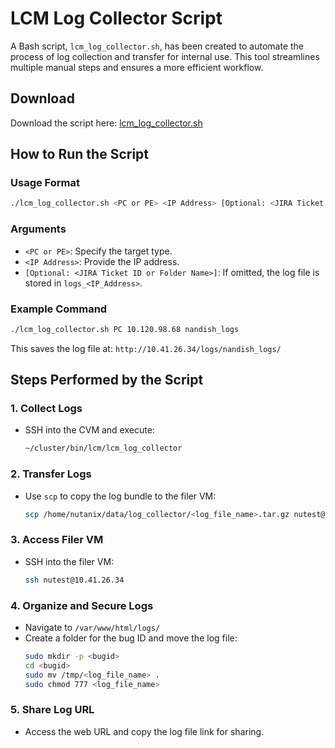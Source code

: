 # LCM Log Collector Script

A Bash script, `lcm_log_collector.sh`, has been created to automate the process of log collection and transfer for internal use. This tool streamlines multiple manual steps and ensures a more efficient workflow.

## Download

Download the script here: [lcm_log_collector.sh](lcm_log_collector.sh)

## How to Run the Script

### Usage Format
```bash
./lcm_log_collector.sh <PC or PE> <IP Address> [Optional: <JIRA Ticket ID or Folder Name>]
```

### Arguments
- `<PC or PE>`: Specify the target type.
- `<IP Address>`: Provide the IP address.
- `[Optional: <JIRA Ticket ID or Folder Name>]`: If omitted, the log file is stored in `logs_<IP_Address>`.

### Example Command
```bash
./lcm_log_collector.sh PC 10.120.98.68 nandish_logs
```

This saves the log file at: `http://10.41.26.34/logs/nandish_logs/`

## Steps Performed by the Script

### 1. Collect Logs
- SSH into the CVM and execute:
  ```bash
  ~/cluster/bin/lcm/lcm_log_collector
  ```

### 2. Transfer Logs
- Use `scp` to copy the log bundle to the filer VM:
  ```bash
  scp /home/nutanix/data/log_collector/<log_file_name>.tar.gz nutest@10.41.26.34:/tmp/
  ```

### 3. Access Filer VM
- SSH into the filer VM:
  ```bash
  ssh nutest@10.41.26.34
  ```

### 4. Organize and Secure Logs
- Navigate to `/var/www/html/logs/`
- Create a folder for the bug ID and move the log file:
  ```bash
  sudo mkdir -p <bugid>
  cd <bugid>
  sudo mv /tmp/<log_file_name> .
  sudo chmod 777 <log_file_name>
  ```

### 5. Share Log URL
- Access the web URL and copy the log file link for sharing.

